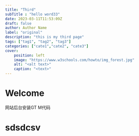 ```yaml
---
title: "Third"
subTitle : "hello word33"
date: 2023-03-11T11:53:09Z
draft: false
author: Author Name
label: "original"
description: "this is my third page"
tags: ["tag1", "tag2", "tag3"]
categories: ["cate1","cate2", "cate3"]
cover:
    position: left
    image: "https://www.w3schools.com/howto/img_forest.jpg"
    alt: "<alt text>"
    caption: "<text>"
---
```

<h1> Welcome</h1>
<p> 网站后台安装GT
M代码 </p>




    
<h1>sdsdcsv</h1>